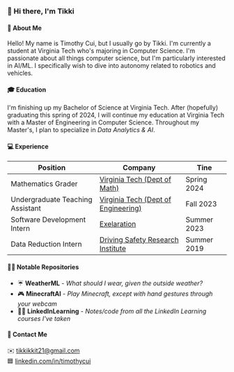 ### 👋 Hi there, I'm Tikki

#### 📗 About Me
Hello! My name is Timothy Cui, but I usually go by Tikki. I'm currently a
student at Virginia Tech who's majoring in Computer Science. I'm passionate
about all things computer science, but I'm particularly interested in AI/ML. I
specifically wish to dive into autonomy related to robotics and vehicles.

#### 🎓 Education
I'm finishing up my Bachelor of Science at Virginia Tech. After (hopefully)
graduating this spring of 2024, I will continue my education at Virginia Tech
with a Master of Engineering in Computer Science. Throughout my Master's, I plan
to specialize in *Data Analytics & AI*.

#### 💻 Experience
| Position | Company | Tine
|-|-|-|
|Mathematics Grader|[Virginia Tech (Dept of Math)](https://math.vt.edu/)|Spring 2024
|Undergraduate Teaching Assistant|[Virginia Tech (Dept of Engineering)](https://eng.vt.edu/)|Fall 2023
|Software Development Intern|[Exelaration](https://exelaration.com/)|Summer 2023
|Data Reduction Intern|[Driving Safety Research Institute](https://dsri.uiowa.edu/)|Summer 2019

#### 👨‍💻 Notable Repositories
- ☔ **WeatherML** - *What should I wear, given the outside weather?*
- 🎮 **MinecraftAI** - *Play Minecraft, except with hand gestures through your webcam*
- 👨‍🏫 **LinkedInLearning** - *Notes/code from all the LinkedIn Learning courses I've taken*

#### 💬 Contact Me
✉️ tikkikkit21@gmail.com<br>
🟦 [linkedin.com/in/timothycui](https://www.linkedin.com/in/timothycui/)

<!--
**tikkikkit21/tikkikkit21** is a ✨ _special_ ✨ repository because its `README.md` (this file) appears on your GitHub profile.

Here are some ideas to get you started:

- 🔭 I’m currently working on ...
- 🌱 I’m currently learning ...
- 👯 I’m looking to collaborate on ...
- 🤔 I’m looking for help with ...
- 💬 Ask me about ...
- 📫 How to reach me: ...
- 😄 Pronouns: ...
- ⚡ Fun fact: ...
-->
